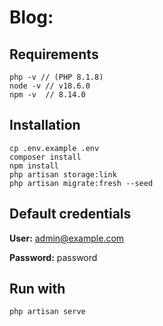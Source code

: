 # Blog:


## Requirements
```
php -v // (PHP 8.1.8)
node -v // v18.6.0
npm -v  // 8.14.0
```

## Installation
```
cp .env.example .env
composer install
npm install
php artisan storage:link
php artisan migrate:fresh --seed
```

## Default credentials
**User:** admin@example.com

**Password:** password

## Run with
```
php artisan serve
```
